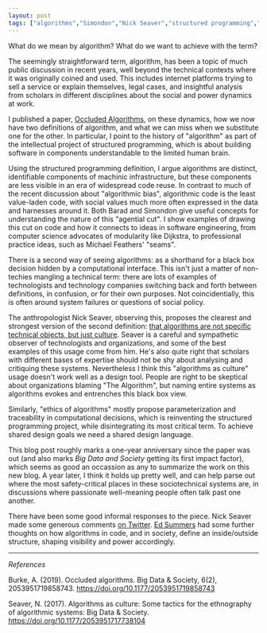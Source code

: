 ```yaml
---
layout: post
tags: ["algorithms","Simondon","Nick Seaver","structured programming","technical culture", "reuse","Barad"]
---
```


What do we mean by algorithm? What do we want to achieve with the term?

The seemingly straightforward term, algorithm, has been a topic of much public discussion in recent years, well beyond the technical contexts where it was originally coined and used. This includes internet platforms trying to sell a service or explain themselves, legal cases, and insightful analysis from scholars in different disciplines about the social and power dynamics at work.

I published a paper, [Occluded Algorithms](https://doi.org/10.1177/2053951719858743), on these dynamics, how we now have two definitions of algorithm, and what we can miss when we substitute one for the other. In particular, I point to the history of "algorithm" as part of the intellectual project of structured programming, which is about building software in components understandable to the limited human brain. 

Using the structured programming definition, I argue algorithms are distinct, identifiable components of machinic infrastructure, but these components are less visible in an era of widespread code reuse. In contrast to much of the recent discussion about "algorithmic bias", algorithmic code is the least value-laden code, with social values much more often expressed in the data and harnesses around it. Both Barad and Simondon give useful concepts for understanding the nature of this "agential cut". I show examples of drawing this cut on code and how it connects to ideas in software engineering, from computer science advocates of modularity like Dijkstra, to professional practice ideas, such as Michael Feathers' "seams".

There is a second way of seeing algorithms: as a shorthand for a black box decision hidden by a computational interface. This isn't just a matter of non-techies mangling a technical term: there are lots of examples of technologists and technology companies switching back and forth between definitions, in confusion, or for their own purposes. Not coincidentially, this is often around system failures or questions of social policy.

The anthropologist Nick Seaver, observing this, proposes the clearest and strongest version of the second definition: [that algorithms are not specific technical objects, but just culture](https://doi.org/10.1177/2053951717738104). Seaver is a careful and sympathetic observer of technologists and organizations, and some of the best examples of this usage come from him. He's also quite right that scholars with different bases of expertise should not be shy about analysing and critiquing these systems. Nevertheless I think this "algorithms as culture" usage doesn't work well as a design tool. People are right to be skeptical about organizations blaming "The Algorithm", but naming entire systems as algorithms evokes and entrenches this black box view. 

Similarly, "ethics of algorithms" mostly propose parameterization and traceability in computational decisions, which is reinventing the structured programming project, while disintegrating its most critical term. To achieve shared design goals we need a shared design language.

This blog post roughly marks a one-year anniversary since the paper was out (and also marks _Big Data and Society_ getting its first impact factor), which seems as good an occassion as any to summarize the work on this new blog. A year later, I think it holds up pretty well, and can help parse out where the most safety-critical places in these sociotechnical systems are, in discussions where passionate well-meaning people often talk past one another.

There have been some good informal responses to the piece. Nick Seaver made some generous comments [on Twitter](https://twitter.com/npseaver/status/1151093454560288769). [Ed Summers](https://inkdroid.org/2019/07/19/algorithms/) had some further thoughts on how algorithms in code, and in society, define an inside/outside structure, shaping visibility and power accordingly.

---

_References_

Burke, A. (2019). Occluded algorithms. Big Data & Society, 6(2), 2053951719858743. https://doi.org/10.1177/2053951719858743

Seaver, N. (2017). Algorithms as culture: Some tactics for the ethnography of algorithmic systems: Big Data & Society. https://doi.org/10.1177/2053951717738104

